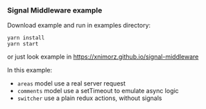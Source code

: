 ### Signal Middleware example

Download example and run in examples directory:

```
yarn install
yarn start
```

or just look example in https://xnimorz.github.io/signal-middleware

In this example:

* `areas` model use a real server request
* `comments` model use a setTimeout to emulate async logic
* `switcher` use a plain redux actions, without signals
